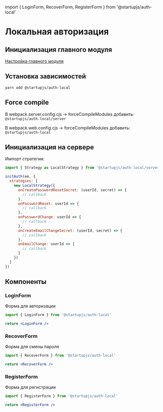 import { LoginForm, RecoverForm, RegisterForm } from '@startupjs/auth-local'

# Локальная авторизация

## Инициализация главного модуля
[Настройка главного модуля](/docs/auth/main)

## Установка зависимостей
`yarn add @startupjs/auth-local`

## Force compile
В webpack.server.config.cjs -> forceCompileModules добавить:
`@startupjs/auth-local/server`

В webpack.web.config.cjs -> forceCompileModules добавить:
`@startupjs/auth-local`

## Инициализация на сервере
Импорт стратегии:
```js
import { Strategy as LocalStrategy } from '@startupjs/auth-local/server'
```

```js
initAuth(ee, {
  strategies: [
    new LocalStrategy({
      onCreatePasswordResetSecret: (userId, secret) => {
        // callback
      },
      onPasswordReset: userId => {
        // callback
      },
      onPasswordChange: userId => {
        // callback
      },
      onCreateEmailChangeSecret: (userId, secret) => {
        // callback
      },
      onEmailChange: userId => {
        // callback
      }
    })
  ]
})
```

## Компоненты
### LoginForm
Форма для авторизации
```js
import { LoginForm } from '@startupjs/auth-local'
```
```jsx example
return <LoginForm />
```

### RecoverForm
Форма для смены пароля
```js
import { RecoverForm } from '@startupjs/auth-local'
```
```jsx example
return <RecoverForm />
```

### RegisterForm
Форма для регистрации
```js
import { RegisterForm } from '@startupjs/auth-local'
```
```jsx example
return <RegisterForm />
```
